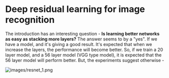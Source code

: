 # Deep residual learning for image recognition

The introduction has an interesting question - **Is learning better networks as easy as stacking more layers?** The answer seems to by a "yes". If we have a model, and it's giving a good result. It's expected that when we increase the layers, the performance will become better. So, if we train a 20 layer model, and a 56 layer model (VGG type model), it is expected that the 56 layer model will perform better. But, the experiments suggest otherwise - 

![images/resnet_1.png](image)


